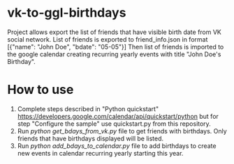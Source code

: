 # vk-to-ggl-birthdays
Project allows export the list of friends that have visible birth date from VK social network.
List of friends is exported to friend_info.json in format [{"name": "John Doe", "bdate": "05-05"}]
Then list of friends is imported to the google calendar creating recurring yearly events with title "John Doe's Birthday".

# How to use
1. Complete steps described in "Python quickstart" https://developers.google.com/calendar/api/quickstart/python but for step "Configure the sample" use quickstart.py from this repository.
2. Run *python get_bdays_from_vk.py* file to get friends with birthdays. Only friends that have birthdays displayed will be listed. 
3. Run *python add_bdays_to_calendar.py* file to add birthdays to create new events in calendar recurring yearly starting this year. 